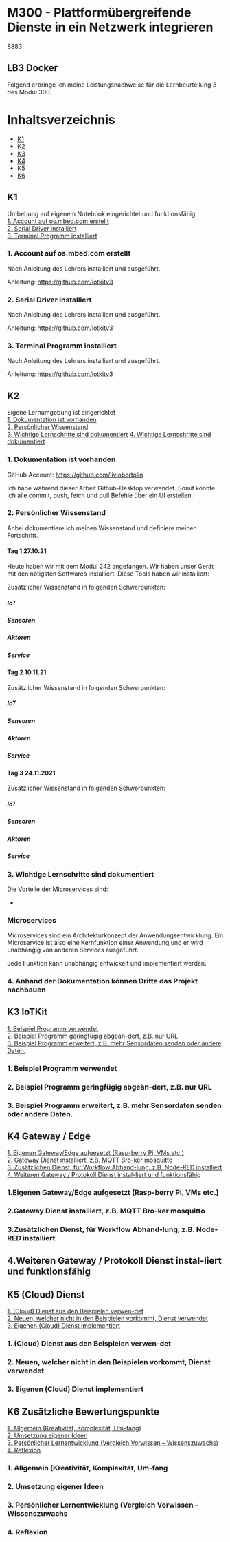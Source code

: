 # M300 - Plattformübergreifende Dienste in ein Netzwerk integrieren
8883

## LB3 Docker

Folgend erbringe ich meine Leistungsnachweise für die Lernbeurteilung 3 des Modul 300. 

# Inhaltsverzeichnis
- [K1](#K1)
- [K2](#K2)
- [K3](#K3)
- [K4](#K4)
- [K5](#K5)
- [K6](#K6)


## K1
Umbebung auf eigenem Notebook eingerichtet und funktionsfähig<br/>
[1. Account auf os.mbed.com erstellt](#1-Account-auf-os.mbed.com-erstellt)<br/> 
[2. Serial Driver installiert](#2-Serial-Driver-installiert)<br/>
[3. Terminal Programm installiert](#3-Terminal-Programm-installiert)<br/>

### 1. Account auf os.mbed.com erstellt

Nach Anleitung des Lehrers installiert und ausgeführt.

Anleitung: https://github.com/iotkitv3

### 2. Serial Driver installiert

Nach Anleitung des Lehrers installiert und ausgeführt.

Anleitung: https://github.com/iotkitv3

### 3. Terminal Programm installiert

Nach Anleitung des Lehrers installiert und ausgeführt.

Anleitung: https://github.com/iotkitv3



## K2
Eigene Lernumgebung ist eingerichtet<br/>
[1. Dokumentation ist vorhanden](#1-dokumentation-ist-vorhanden)<br/>
[2. Persönlicher Wissenstand](#2-persönlicher-wissenstand)<br/>
[3. Wichtige Lernschritte sind dokumentiert](#3-wichtige-lernschritte-sind-dokumentiert)
[4. Wichtige Lernschritte sind dokumentiert](#4-Anhand-der-Dokumentation-können-Dritte-das-Projekt-nachbauen)

### 1. Dokumentation ist vorhanden

GitHub Account: https://github.com/liviobortolin

Ich habe während dieser Arbeit Github-Desktop verwendet. Somit konnte ich alle commit, push, fetch und pull Befehle über ein UI erstellen.


### 2. Persönlicher Wissenstand

Anbei dokumentiere ich meinen Wissenstand und definiere meinen Fortschritt.

#### Tag 1 27.10.21

Heute haben wir mit dem Modul 242 angefangen. Wir haben unser Gerät mit den nötigsten Softwares installiert. 
Diese Tools haben wir installiert:

Zusätzlicher Wissenstand in folgenden Schwerpunkten: 

##### IoT



##### Sensoren



##### Aktoren



##### Service




#### Tag 2 10.11.21


Zusätzlicher Wissenstand in folgenden Schwerpunkten: 

##### IoT



##### Sensoren



##### Aktoren



##### Service


#### Tag 3 24.11.2021



Zusätzlicher Wissenstand in folgenden Schwerpunkten: 

##### IoT



##### Sensoren



##### Aktoren



##### Service




### 3. Wichtige Lernschritte sind dokumentiert

Die Vorteile der Microservices sind:

- 


### Microservices
Microservices sind ein Architekturkonzept der Anwendungsentwicklung. Ein Microservice ist also eine Kernfunktion einer Anwendung und er wird unabhängig von anderen Services ausgeführt.

Jede Funktion kann unabhängig entwickelt und implementiert werden.

### 4. Anhand der Dokumentation können Dritte das Projekt nachbauen




## K3 IoTKit
[1. Beispiel Programm verwendet](#1-Beispiel-Programm-verwendet)<br/>
[2. Beispiel Programm geringfügig abgeän-dert, z.B. nur URL](#2-Beispiel-Programm-geringfügig-abgeän-dert,-z.B.-nur-URL)<br/>
[3. Beispiel Programm erweitert, z.B. mehr Sensordaten senden oder andere Daten.](#3-Beispiel-Programm-erweitert,-z.B.-mehr-Sensordaten-senden-oder-andere-Daten.)<br/>


### 1. Beispiel Programm verwendet




### 2. Beispiel Programm geringfügig abgeän-dert, z.B. nur URL



### 3. Beispiel Programm erweitert, z.B. mehr Sensordaten senden oder andere Daten.




## K4 Gateway / Edge
[1. Eigenen Gateway/Edge aufgesetzt (Rasp-berry Pi, VMs etc.)](#1-Eigenen-Gateway/Edge-aufgesetzt-(Rasp-berry-Pi,-VMs-etc.))<br/>
[2. Gateway Dienst installiert, z.B. MQTT Bro-ker mosquitto](#2-Gateway-Dienst-installiert,-z.B.-MQTT-Bro-ker-mosquitto)<br/>
[3. Zusätzlichen Dienst, für Workflow Abhand-lung, z.B. Node-RED installiert](#3-Zusätzlichen-Dienst,-für-Workflow-Abhand-lung,-z.B.-Node-RED-installiert)
[4. Weiteren Gateway / Protokoll Dienst instal-liert und funktionsfähig](#4-Weiteren-Gateway-/-Protokoll-Dienst-installiert-und-funktionsfähig)



### 1.Eigenen Gateway/Edge aufgesetzt (Rasp-berry Pi, VMs etc.)



### 2.Gateway Dienst installiert, z.B. MQTT Bro-ker mosquitto



### 3.Zusätzlichen Dienst, für Workflow Abhand-lung, z.B. Node-RED installiert



## 4.Weiteren Gateway / Protokoll Dienst instal-liert und funktionsfähig


## K5 (Cloud) Dienst
[1. (Cloud) Dienst aus den Beispielen verwen-det](#1-(Cloud)-Dienst-aus-den-Beispielen-verwen-det)<br/>
[2. Neuen, welcher nicht in den Beispielen vorkommt, Dienst verwendet](#2-Neuen,-welcher-nicht-in-den-Beispielen-vorkommt,-Dienst-verwendet)<br/>
[3. Eigenen (Cloud) Dienst implementiert](#3-Eigenen-(Cloud)-Dienst-implementiert)<br/>

### 1. (Cloud) Dienst aus den Beispielen verwen-det



### 2. Neuen, welcher nicht in den Beispielen vorkommt, Dienst verwendet



### 3. Eigenen (Cloud) Dienst implementiert



## K6 Zusätzliche Bewertungspunkte
[1. Allgemein (Kreativität, Komplexität, Um-fang)](#1-Allgemein-(Kreativität,-Komplexität,-Um-fang))<br/>
[2. Umsetzung eigener Ideen](#2-Umsetzung-eigener-Ideen)<br/>
[3. Persönlicher Lernentwicklung (Vergleich Vorwissen – Wissenszuwachs)](#3-Persönlicher-Lernentwicklung-(Vergleich-Vorwissen–Wissenszuwachs))<br/>
[4. Reflexion](#4-Reflexion)<br/>

### 1. Allgemein (Kreativität, Komplexität, Um-fang

### 2. Umsetzung eigener Ideen

### 3. Persönlicher Lernentwicklung (Vergleich Vorwissen – Wissenszuwachs

### 4. Reflexion
